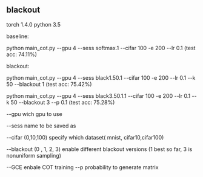 ## blackout

torch  1.4.0 
python 3.5

baseline:

python main_cot.py --gpu 4 --sess softmax.1 --cifar 100 -e 200 --lr 0.1    (test acc: 74.11%)


blackout:

python main_cot.py --gpu 4 --sess black1.50.1 --cifar 100 -e 200 --lr 0.1 --k 50 --blackout 1    (test acc: 75.42%)

python main_cot.py --gpu 4 --sess black3.50.1.1 --cifar 100 -e 200 --lr 0.1 --k 50 --blackout 3  --p 0.1 (test acc: 75.28%)

--gpu    wich gpu to use


--sess   name to be saved as


--cifar  (0,10,100) specify which dataset( mnist, cifar10,cifar100)

--blackout (0 , 1, 2, 3) enable different blackout versions (1 best so far, 3 is nonuniform sampling)

--GCE enbale COT training
--p probability to generate matrix

